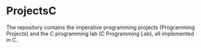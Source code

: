 # ProjectsC
The repository contains the imperative programming projects (Programming Projects) and the C programming lab (C Programming Lab), all implemented in C.
